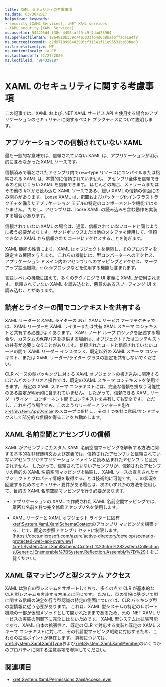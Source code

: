```yaml
---
title: XAML セキュリティの考慮事項
ms.date: 03/30/2017
helpviewer_keywords:
- security [XAML Services], .NET XAML services
- XAML security [XAML Services]
ms.assetid: 544296d4-f38e-4498-af49-c9f4dad28964
ms.openlocfilehash: 1864910b339c74e3033fb4d6d8baebffada1a4f8
ms.sourcegitcommit: c2d9718996402993cf31541f11e95531bc68bad0
ms.translationtype: MT
ms.contentlocale: ja-JP
ms.lasthandoff: 02/27/2020
ms.locfileid: "81432918"
---
```

# <a name="xaml-security-considerations"></a>XAML のセキュリティに関する考慮事項

この記事では、XAML および .NET XAML サービス API を使用する場合のアプリケーションのセキュリティに関するベスト プラクティスについて説明します。

## <a name="untrusted-xaml-in-applications"></a>アプリケーションでの信頼されていない XAML

最も一般的な意味では、信頼されていない XAML は、アプリケーションが明示的に含めなかった XAML ソースです。

信頼済みで署名されたアセンブリ内で`resx`-type リソースにコンパイルまたは格納される XAML は、本質的に信頼されていません。 アセンブリ全体を信頼できるのと同じくらい XAML を信頼できます。 ほとんどの場合、ストリームまたはその他の I/O から読み込む XAML ソースである、緩い XAML の信頼の側面にのみ関心があります。 Loose XAML は、配置およびパッケージ化インフラストラクチャを備えたアプリケーション モデルの特定のコンポーネントや機能ではありません。 ただし、アセンブリは、loose XAML の読み込みを含む動作を実装する場合があります。

信頼されていない XAML の場合は、通常、信頼されていないコードと同じように扱う必要があります。 サンドボックスまたは他のメタファを使用して、信頼できない XAML から信頼されたコードにアクセスすることを防ぎます。

XAML 機能の性質により、XAML はオブジェクトを構築し、そのプロパティを設定する権限を与えます。 これらの機能には、型コンバーターへのアクセス、アプリケーション ドメイン内のアセンブリへのマッピングとアクセス、マークアップ拡張機能、`x:Code`ブロックなどを使用する機能も含まれます。

言語レベルの機能に加えて、多くのテクノロジで UI 定義に XAML が使用されます。 信頼されていない XAML を読み込むと、悪意のあるスプーフィング UI を読み込むことがあります。

## <a name="sharing-context-between-readers-and-writers"></a>読者とライターの間でコンテキストを共有する

XAML リーダーと XAML ライターの .NET XAML サービス アーキテクチャでは、XAML リーダーを XAML ライターまたは共有 XAML スキーマ コンテキストと共有する必要がよくあります。 XAML ノード ループ ロジックを記述する場合や、カスタムの保存パスを提供する場合は、オブジェクトまたはコンテキストの共有が必要になることがあります。 信頼されたコードと信頼されていないコードの間で XAML リーダー インスタンス、既定以外の XAML スキーマ コンテキスト、または XAML リーダー/ライター クラスの設定を共有しないでください。

CLR ベースの型バッキングに対する XAML オブジェクトの書き込みに関連するほとんどのシナリオと操作では、既定の XAML スキーマ コンテキストを使用できます。 既定の XAML スキーマ コンテキストには、完全な信頼を損なう可能性のある設定が明示的に含まれていません。 したがって、信頼できる XAML リーダー/ライター コンポーネント間でコンテキストを共有しても安全です。 ただし、これを行う場合でも、このようなリーダーとライターを別々<xref:System.AppDomain>のスコープに保持し、その 1 つを特に意図/サンドボックスして部分的な信頼を得ることをお勧めします。

## <a name="xaml-namespaces-and-assembly-trust"></a>XAML 名前空間とアセンブリの信頼

XAML がアセンブリにカスタム XAML 名前空間マッピングを解釈する方法に関する基本的な非修飾構文および定義では、信頼されたアセンブリと信頼されていないアセンブリがアプリケーション ドメインに読み込まれたアセンブリと区別されません。 したがって、信頼されていないアセンブリが、信頼されたアセンブリの目的の XAML 名前空間マッピングを偽装し、XAML ソースの宣言されたオブジェクトとプロパティ情報を取得することは技術的に可能です。 この状況を回避するためのセキュリティ要件がある場合は、次のいずれかの方法を使用して、目的の XAML 名前空間マッピングを行う必要があります。

- アプリケーションの XAML で作成された XAML 名前空間マッピングでは、厳密な名前を持つ完全修飾アセンブリ名を使用します。

- XAML リーダーと XAML オブジェクト ライターに固有<xref:System.Xaml.XamlSchemaContext>のアセンブリ マッピングを構築することで、固定の参照アセンブリ セットに制限します。 [https://docs.microsoft.com/azure/active-directory/develop/scenario-protected-web-api-overview](<xref:System.Xaml.XamlSchemaContext.%23ctor%28System.Collections.Generic.IEnumerable%7BSystem.Reflection.Assembly%7D%29> ) をご覧ください。

## <a name="xaml-type-mapping-and-type-system-access"></a>XAML 型マッピングと型システム アクセス

XAML は独自の型システムをサポートしており、多くの点で CLR が基本的な CLR 型システムを実装する方法とは同じです。 ただし、型の情報に基づいて型に関する信頼の決定を行う型認識の特定の側面については、CLR バッキング型の型情報に従う必要があります。 これは、XAML 型システムの特定のレポート機能の一部が仮想メソッドとして開かれたままであるため、元の .NET XAML サービスの実装の制御下に完全にはないためです。 XAML 型システムは拡張可能であり、XAML 自体の拡張性と、既定の CLR で対応する実装と既定の XAML スキーマ コンテキストに対して、その代替型マッピング戦略に対応するため、これらの拡張ポイントが存在します。 詳細については、<xref:System.Xaml.XamlType>および<xref:System.Xaml.XamlMember>のいくつかのプロパティに関する注意事項を参照してください。

## <a name="see-also"></a>関連項目

- <xref:System.Xaml.Permissions.XamlAccessLevel>
